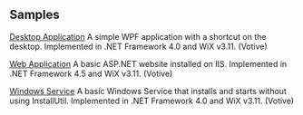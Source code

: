 
## Samples

[Desktop Application](https://github.com/iswix-llc/iswix-tutorials/tree/master/WiX-v3-Votive/desktop-application) A simple WPF application with a shortcut on the desktop. Implemented in .NET Framework 4.0 and WiX v3.11. (Votive)

[Web Application](https://github.com/iswix-llc/iswix-tutorials/tree/master/WiX-v3-Votive/web-application) A basic ASP.NET website installed on IIS. Implemented in .NET Framework 4.5 and WiX v3.11. (Votive)

[Windows Service](https://github.com/iswix-llc/iswix-tutorials/tree/master/WiX-v3-Votive/windows-service) A basic Windows Service that installs and starts without using InstallUtil. Implemented in .NET Framework 4.0 and WiX v3.11. (Votive)
